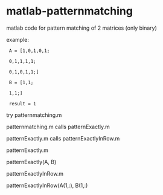 # matlab-patternmatching
matlab code for pattern matching of 2 matrices (only binary)

example:

     A = [1,0,1,0,1;

     0,1,1,1,1; 
     
     0,1,0,1,1;]
         
     B = [1,1;

     1,1;]

     result = 1


try patternmatching.m

patternmatching.m calls patternExactly.m 

patternExactly.m calls patternExactlyInRow.m


patternExactly.m

patternExactly(A, B)


patternExactlyInRow.m

patternExactlyInRow(A(1,:), B(1,:)


